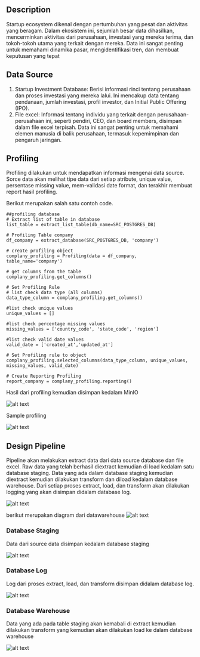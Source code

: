 ## Description
Startup ecosystem dikenal dengan pertumbuhan yang pesat dan  aktivitas yang beragam. Dalam ekosistem ini, sejumlah besar data dihasilkan, mencerminkan aktivitas dari perusahaan, investasi yang mereka terima, dan tokoh-tokoh utama yang terkait dengan mereka. Data ini sangat penting untuk memahami dinamika pasar, mengidentifikasi tren, dan membuat keputusan yang tepat

## Data Source 
1. Startup Investment Database: Berisi informasi rinci tentang perusahaan dan proses investasi yang mereka lalui. Ini mencakup data tentang  pendanaan, jumlah investasi, profil investor, dan Initial Public Offering (IPO).
2. File excel: Informasi tentang individu yang terkait dengan perusahaan-perusahaan ini, seperti pendiri, CEO, dan board members, disimpan dalam file excel terpisah. Data ini sangat penting untuk memahami elemen manusia di balik perusahaan, termasuk kepemimpinan dan pengaruh jaringan.

## Profiling
Profiling dilakukan untuk mendapatkan informasi mengenai data source. Sorce data akan melihat tipe data dari setiap atribute, unique value, persentase missing value, mem-validasi date format, dan terakhir membuat report hasil profiling.

Berikut merupakan salah satu contoh code.
~~~
##profiling database
# Extract list of table in database
list_table = extract_list_table(db_name=SRC_POSTGRES_DB)

# Profiling Table company
df_company = extract_database(SRC_POSTGRES_DB, 'company')

# create profiling object
complany_profiling = Profiling(data = df_company, table_name='company')

# get columns from the table
complany_profiling.get_columns()

# Set Profiling Rule
# list check data type (all columns)
data_type_column = complany_profiling.get_columns()

#list check unique values
unique_values = []

#list check percentage missing values
missing_values = ['country_code', 'state_code', 'region']

#list check valid date values
valid_date = ['created_at','updated_at']

# Set Profiling rule to object
complany_profiling.selected_columns(data_type_column, unique_values, missing_values, valid_date)

# Create Reporting Profiling
report_company = complany_profiling.reporting()
~~~

Hasil dari profiling kemudian disimpan kedalam MinIO

![alt text](https://github.com/KyrieCettyara/data-pipeline/blob/main/image/image1.png)

Sample profiling

![alt text](https://github.com/KyrieCettyara/data-pipeline/blob/main/image/profiling_result.png)

## Design Pipeline
Pipeline akan melakukan extract data dari data source database dan file excel. Raw data yang telah berhasil diextract kemudian di load kedalam satu database staging. Data yang ada dalam database staging kemudian diextract kemudian dilakukan transform dan diload kedalam database warehouse. Dari setiap proses extract, load, dan transform akan dilakukan logging yang akan disimpan didalam database log.

![alt text](https://github.com/KyrieCettyara/data-pipeline/blob/main/image/Startup_Investment_DB.png)

berikut merupakan diagram dari datawarehouse
![alt text](https://github.com/KyrieCettyara/data-pipeline/blob/main/image/Diagram.png)



### Database Staging
Data dari source data disimpan kedalam database staging

![alt text](https://github.com/KyrieCettyara/data-pipeline/blob/main/image/staging_table.png)


### Database Log
Log dari proses extract, load, dan transform disimpan didalam database log.

![alt text](https://github.com/KyrieCettyara/data-pipeline/blob/main/image/log_table.png)

### Database Warehouse
Data yang ada pada table staging akan kemabali di extract kemudian dilakukan transform yang kemudian akan dilakukan load ke dalam database warehouse

![alt text](https://github.com/KyrieCettyara/data-pipeline/blob/main/image/datawarehouse.png)


